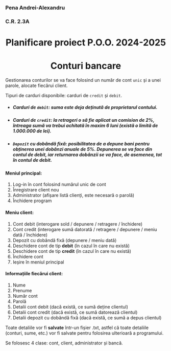 ### Pena Andrei-Alexandru
### C.R. 2.3A

<h1 align="center">Planificare proiect P.O.O. 2024-2025</h1>
<h1 align="center">Conturi bancare</h1>


Gestionarea conturilor se va face folosind un număr de cont `unic` și a unei parole, alocate fiecărui client. 

Tipuri de carduri disponibile: carduri de `credit` și `debit`.

- ##### Carduri de `debit`: suma este deja deținută de proprietarul contului.

- ##### Carduri de `credit`: la retrageri o să fie aplicat un comision de 2%, întreaga sumă va trebui achitată în maxim 6 luni (există o limită de 1.000.000 de lei).

 - ##### `Depozit` cu dobândă fixă: posibilitatea de a depune bani pentru obținerea unei dobânzi anuale de 5%. Depunerea se va face din contul de debit, iar returnarea dobânzii se va face, de asemenea, tot în contul de debit.

#### **Meniul principal:**
1.	Log-in în cont folosind numărul unic de cont
2.	Înregistrare client nou
3.	Administrator (afișare listă clienți, este necesară o parolă)
4.	Închidere program
   
#### **Meniu client:**
1.	Cont debit (interogare sold / depunere / retragere / închidere)
2.	Cont credit (interogare sumă datorată / retragere / depunere / meniu dată / închidere)
3.	Depozit cu dobândă fixă (depunere / meniu dată)
4.	Deschidere cont de tip **debit** (în cazul în care nu există)
5.	Deschidere cont de tip **credit** (în cazul în care nu există)
6.	Închidere cont
7.	Ieșire în meniul principal

#### **Informațiile fiecărui client:**
1.	Nume
2.	Prenume
3.	Număr cont
4.	Parolă
5.	Detalii cont debit (dacă există, ce sumă deține clientul)
6.	Detalii cont credit (dacă există, ce sumă datorează clientul)
7.	Detalii depozit cu dobândă fixă (dacă există, ce sumă a depus clientul)
   
Toate detaliile vor fi **salvate** într-un fișier .txt, astfel că toate detaliile (conturi, sume, etc.) vor fi salvate pentru folosirea ulterioară a programului.

Se folosesc 4 clase: cont, client, administrator și bancă. 
